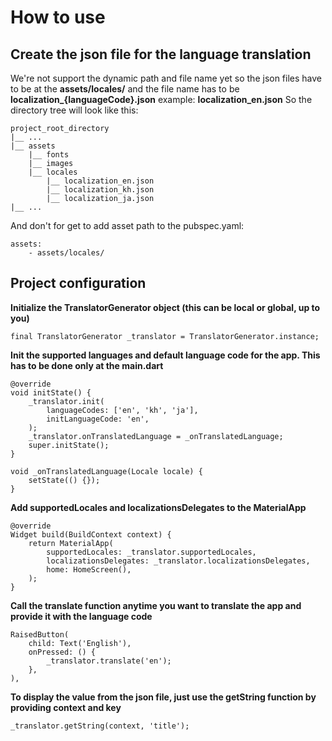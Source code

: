 # How to use

## Create the json file for the language translation
We're not support the dynamic path and file name yet so the json files have to be at the **assets/locales/**
and the file name has to be **localization_{languageCode}.json** example: **localization_en.json**
So the directory tree will look like this:
```
project_root_directory
|__ ...
|__ assets
    |__ fonts
    |__ images
    |__ locales
        |__ localization_en.json
        |__ localization_kh.json
        |__ localization_ja.json
|__ ...
```
And don't for get to add asset path to the pubspec.yaml:
```
assets:
    - assets/locales/
```

## Project configuration
**Initialize the TranslatorGenerator object (this can be local or global, up to you)**
```
final TranslatorGenerator _translator = TranslatorGenerator.instance;
```

**Init the supported languages and default language code for the app. This has to be done only at the main.dart**
```
@override
void initState() {
    _translator.init(
        languageCodes: ['en', 'kh', 'ja'],
        initLanguageCode: 'en',
    );
    _translator.onTranslatedLanguage = _onTranslatedLanguage;
    super.initState();
}

void _onTranslatedLanguage(Locale locale) {
    setState(() {});
}
```

**Add supportedLocales and localizationsDelegates to the MaterialApp**
```
@override
Widget build(BuildContext context) {
    return MaterialApp(
        supportedLocales: _translator.supportedLocales,
        localizationsDelegates: _translator.localizationsDelegates,
        home: HomeScreen(),
    );
}
```

**Call the translate function anytime you want to translate the app and provide it with the language code**
```
RaisedButton(
    child: Text('English'),
    onPressed: () {
        _translator.translate('en');
    },
),
```

**To display the value from the json file, just use the getString function by providing context and key**
```
_translator.getString(context, 'title');
```